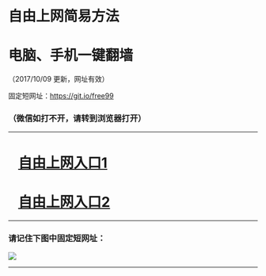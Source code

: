 ﻿# 自由上网简易方法

# 电脑、手机一键翻墙

（2017/10/09 更新，网址有效）

固定短网址：https://git.io/free99

### （微信如打不开，请转到浏览器打开）


***





# &nbsp;&nbsp; <a href="http://ft2893024881.fwq-tz-1001.info/fwqtz01.html?t=10090013009 " target="_blank">自由上网入口1</a>
# &nbsp;&nbsp; <a href="http://ft1758815441.fwq-tz-1002.info/fwqtz02.html?t=10090014176 " target="_blank">自由上网入口2</a>
***

### 请记住下图中固定短网址：

<img src="https://s3-us-west-2.amazonaws.com/fwq-1001/yjfq-20170905okok.png" /> 


***

